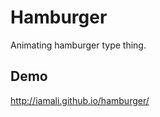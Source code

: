 Hamburger
===
Animating hamburger type thing.

Demo
---------------
http://iamali.github.io/hamburger/
